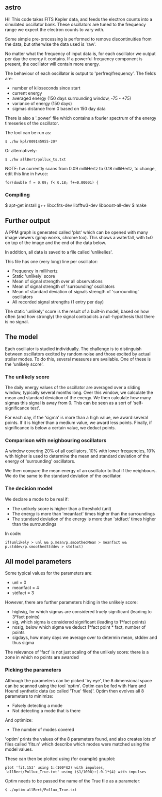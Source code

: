 ## astro
Hi! This code takes FITS Kepler data, and feeds the electron counts into a
simulated oscillator bank. These oscillators are tuned to the frequency
range we expect the electron counts to vary with.

Some simple pre-processing is performed to remove discontinuities from the
data, but otherwise the data used is 'raw'.

No matter what the frequency of input data is, for each oscillator we output
per day the energy it contains. If a powerful frequency component is
present, the oscillator will contain more energy.

The behaviour of each oscillator is output to 'perfreq/frequency'. The
fields are:
	
 * number of kiloseconds since start
 * current energy
 * averaged energy (150 days surrounding window, -75 - +75)
 * variance of energy (150 days)
 * sigmas distance from 0 based on 150 day data

There is also a '.power' file which contains a fourier spectrum of the
energy timeseries of the oscillator.

The tool can be run as:

	$ ./hw kplr009145955-20*

Or alternatively:

	$ ./hw allBert/pollux_ts.txt

NOTE: hw currently scans from 0.09 milliHertz to 0.18 milliHertz, to change,
edit this line in hw.cc:

	for(double f = 0.09; f< 0.18; f+=0.00001) {

### Compiling

$ apt-get install g++ libccfits-dev libfftw3-dev libboost-all-dev
$ make


## Further output
A PPM graph is generated called 'plot' which can be opened with many image
viewers (gimp works, chrome too). This shows a waterfall, with t=0 on top of
the image and the end of the data below.

In addition, all data is saved to a file called 'unlikelies'.

This file has one (very long) line per oscillator:

 * Frequency in millihertz
 * Static 'unlikely' score
 * Mean of signal strength over all observations
 * Mean of signal strength of 'surrounding' oscillators
 * Mean of standard deviation of signals strength of 'surrounding' oscillators
 * All recorded signal strengths (1 entry per day)

The static 'unlikely' score is the result of a built-in model, based on how
often (and how strongly) the signal contradicts a null-hypothesis that there
is no signal.

## The model
Each oscillator is studied individually. The challenge is to distinguish
between oscillators excited by random noise and those excited by actual
stellar modes. To do this, several measures are available. One of these is
the 'unlikely score'.

### The unlikely score
The daily energy values of the oscillator are averaged over a sliding
window, typically several months long.  Over this window, we calculate the
mean and standard deviation of the energy. We then calculate how many
sigmas this signal is away from 0. This can be seen as a sort of
'self-significance test'. 

For each day, if the 'sigma' is more than a high value, we award several
points. If it is higher than a medium value, we award less points. Finally,
if significance is below a certain value, we deduct points.

### Comparison with neighbouring oscillators
A window covering 20% of all oscillators, 10% with lower frequencies, 10%
with higher is used to determine the mean and standard deviation of the
energy of 'surrounding' oscillators.

We then compare the mean energy of an oscillator to that if the neighbours.
We do the same to the standard deviation of the oscillator.

### The decision model
We declare a mode to be real if:

 * The unlikely score is higher than a threshold (unl)
 * The energy is more than 'meanfact' times higher than the surroundings
 * The standard deviation of the energy is more than 'stdfact' times higher
   than the surroundings
 
In code:

    if(unlikely > unl && p.mean/p.smoothedMean > meanfact && p.stddev/p.smoothedStddev > stdfact)

## All model parameters
Some typical values for the parameters are:

 * unl = 0
 * meanfact = 4
 * stdfact = 3

However, there are further parameters hiding in the unlikely score:
 * highsig, for which sigmas are considered truely significant
   (leading to 3*fact points)
 * sig, which sigma is considered significant (leading to 1*fact
   points)
 * nosig, below which sigma we deduct 1*fact point
        * fact, number of points
 * sigdays, how many days we average over to determin mean, stddev
   and thus sigma

The relevance of 'fact' is not just scaling of the unlikely score: there is
a zone in which no points are awarded

### Picking the parameters
Although the parameters can be picked 'by eye', the 8 dimensional space can
be scanned using the tool 'optim'. Optim can be fed with Hare and Hound
synthetic data (so called 'True' files)'. Optim then evolves all 8
parameters to minimize:

 * Falsely detecting a mode
 * Not detecting a mode that is there

And optimize:

 * The number of modes covered

'optim' prints the values of the 8 parameters found, and also creates lots
of files called 'fits.n' which describe which modes were matched using the
model values.

These can then be plotted using (for example) gnuplot:

	plot 'fit.153' using 1:(100*$2) with impulses, 'allBert/Pollux_True.txt' using ($1/1000):(-0.1*$4) with impulses

Optim needs to be passed the name of the True file as a parameter:

	$ ./optim allBert/Pollux_True.txt


